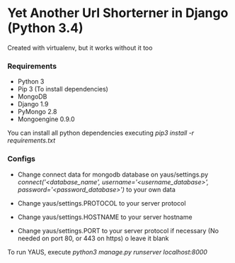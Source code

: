 # Yet Another Url Shorterner in Django (Python 3.4)

Created with virtualenv, but it works without it too

### Requirements

* Python 3
* Pip 3 (To install dependencies)
* MongoDB
* Django 1.9
* PyMongo 2.8
* Mongoengine 0.9.0

You can install all python dependencies executing _pip3 install -r requirements.txt_

### Configs

* Change connect data for mongodb database on yaus/settings.py _connect('<database_name', username='<username_database>', password='<password_database>')_ to your own data

* Change yaus/settings.PROTOCOL to your server protocol

* Change yaus/settings.HOSTNAME to your server hostname

* Change yaus/settings.PORT to your server protocol if necessary (No needed on port 80, or 443 on https) o leave it blank

To run YAUS, execute _python3 manage.py runserver localhost:8000_
